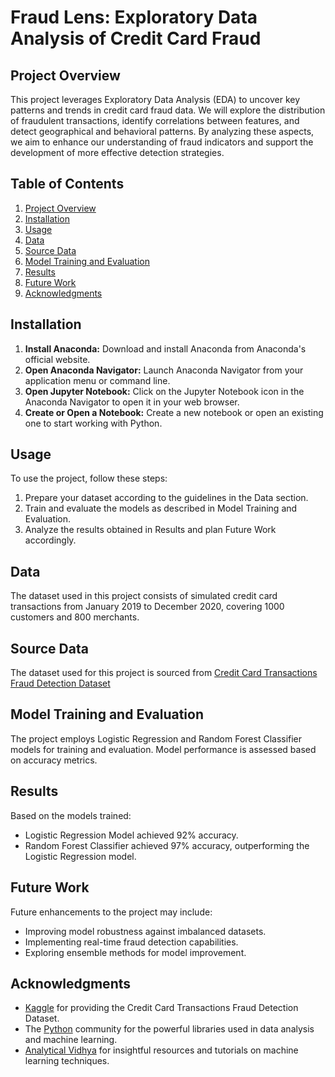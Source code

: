 # Fraud Lens: Exploratory Data Analysis of Credit Card Fraud

## Project Overview

This project leverages Exploratory Data Analysis (EDA) to uncover key patterns and trends in credit card fraud data. We will explore the distribution of fraudulent transactions, identify correlations between features, and detect geographical and behavioral patterns. By analyzing these aspects, we aim to enhance our understanding of fraud indicators and support the development of more effective detection strategies.

## Table of Contents

1. [Project Overview](#Project-Overview)
2. [Installation](#installation)
3. [Usage](#usage)
4. [Data](#data)
5. [Source Data](#Source-data)
6. [Model Training and Evaluation](#model-training-and-evaluation)
7. [Results](#results)
8. [Future Work](#future-work)
9. [Acknowledgments](#acknowledgments)
    
## Installation

1. **Install Anaconda:** Download and install Anaconda from Anaconda's official website.
2. **Open Anaconda Navigator:** Launch Anaconda Navigator from your application menu or command line.
3. **Open Jupyter Notebook:** Click on the Jupyter Notebook icon in the Anaconda Navigator to open it in your web browser.
4. **Create or Open a Notebook:** Create a new notebook or open an existing one to start working with Python.

## Usage

To use the project, follow these steps:

1. Prepare your dataset according to the guidelines in the Data section.
2. Train and evaluate the models as described in Model Training and Evaluation.
3. Analyze the results obtained in Results and plan Future Work accordingly.

## Data

The dataset used in this project consists of simulated credit card transactions from January 2019 to December 2020, covering 1000 customers and 800 merchants.

## Source Data

The dataset used for this project is sourced from [Credit Card Transactions Fraud Detection Dataset](https://www.kaggle.com/datasets/kartik2112/fraud-detection)

## Model Training and Evaluation

The project employs Logistic Regression and Random Forest Classifier models for training and evaluation. Model performance is assessed based on accuracy metrics.

## Results

Based on the models trained:

- Logistic Regression Model achieved 92% accuracy.
- Random Forest Classifier achieved 97% accuracy, outperforming the Logistic Regression model.

## Future Work

Future enhancements to the project may include:

- Improving model robustness against imbalanced datasets.
- Implementing real-time fraud detection capabilities.
- Exploring ensemble methods for model improvement.

## Acknowledgments

- [Kaggle](https://www.kaggle.com/datasets/kartik2112/fraud-detection) for providing the Credit Card Transactions Fraud Detection Dataset.
- The [Python](https://www.python.org/) community for the powerful libraries used in data analysis and machine learning.
- [Analytical Vidhya](https://www.analyticsvidhya.com/) for insightful resources and tutorials on machine learning techniques.


